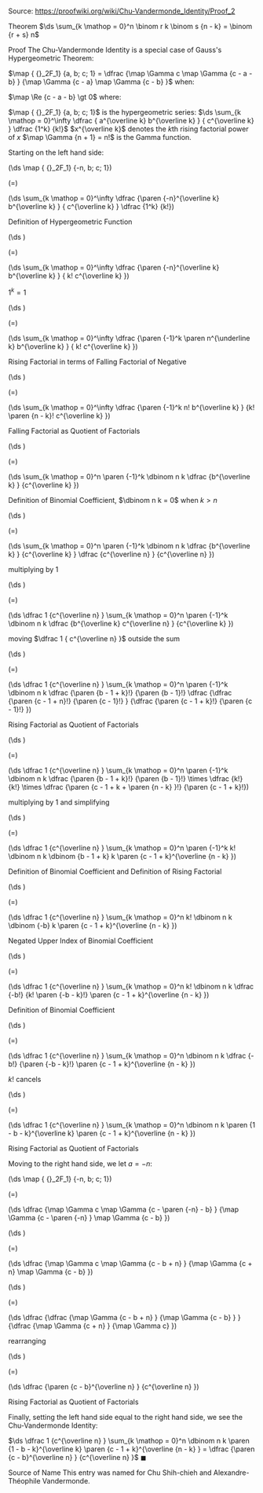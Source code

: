 # 

Source: https://proofwiki.org/wiki/Chu-Vandermonde_Identity/Proof_2

Theorem
$\ds \sum_{k \mathop = 0}^n \binom r k \binom s {n - k} = \binom {r + s} n$


Proof
The Chu-Vandermonde Identity is a special case of Gauss's Hypergeometric Theorem:

$\map { {}_2F_1} {a, b; c; 1} = \dfrac {\map \Gamma c \map \Gamma {c - a - b} } {\map \Gamma {c - a} \map \Gamma {c - b} }$
when:

$\map \Re {c - a - b} \gt 0$
where:

$\map { {}_2F_1} {a, b; c; 1}$ is the hypergeometric series: $\ds \sum_{k \mathop = 0}^\infty \dfrac { a^{\overline k} b^{\overline k} } { c^{\overline k} } \dfrac {1^k} {k!}$
$x^{\overline k}$ denotes the $k$th rising factorial power of $x$
$\map \Gamma {n + 1} = n!$ is the Gamma function.

Starting on the left hand side:














\(\ds \map { {}_2F_1} {-n, b; c; 1}\)

\(=\)







\(\ds \sum_{k \mathop = 0}^\infty \dfrac {\paren {-n}^{\overline k} b^{\overline k} } { c^{\overline k} } \dfrac {1^k} {k!}\)





Definition of Hypergeometric Function














\(\ds \)

\(=\)







\(\ds \sum_{k \mathop = 0}^\infty \dfrac {\paren {-n}^{\overline k} b^{\overline k} } { k! c^{\overline k} }\)





$1^k = 1$














\(\ds \)

\(=\)







\(\ds \sum_{k \mathop = 0}^\infty \dfrac {\paren {-1}^k \paren n^{\underline k} b^{\overline k} } { k! c^{\overline k} }\)





Rising Factorial in terms of Falling Factorial of Negative














\(\ds \)

\(=\)







\(\ds \sum_{k \mathop = 0}^\infty \dfrac {\paren {-1}^k n! b^{\overline k} } {k! \paren {n - k}! c^{\overline k} }\)





Falling Factorial as Quotient of Factorials














\(\ds \)

\(=\)







\(\ds \sum_{k \mathop = 0}^n \paren {-1}^k \dbinom n k \dfrac {b^{\overline k} } {c^{\overline k} }\)





Definition of Binomial Coefficient, $\dbinom n k = 0$ when $k > n$














\(\ds \)

\(=\)







\(\ds \sum_{k \mathop = 0}^n \paren {-1}^k \dbinom n k \dfrac {b^{\overline k} } {c^{\overline k} } \dfrac {c^{\overline n} } {c^{\overline n} }\)





multiplying by $1$














\(\ds \)

\(=\)







\(\ds \dfrac 1 {c^{\overline n} } \sum_{k \mathop = 0}^n \paren {-1}^k \dbinom n k \dfrac {b^{\overline k} c^{\overline n} } {c^{\overline k} }\)





moving $\dfrac 1 { c^{\overline n} }$ outside the sum














\(\ds \)

\(=\)







\(\ds \dfrac 1 {c^{\overline n} } \sum_{k \mathop = 0}^n \paren {-1}^k \dbinom n k \dfrac {\paren {b - 1 + k}!} {\paren {b - 1}!} \dfrac {\dfrac {\paren {c - 1 + n}!} {\paren {c - 1}!} } {\dfrac {\paren {c - 1 + k}!} {\paren {c - 1}!} }\)





Rising Factorial as Quotient of Factorials














\(\ds \)

\(=\)







\(\ds \dfrac 1 {c^{\overline n} } \sum_{k \mathop = 0}^n \paren {-1}^k \dbinom n k \dfrac {\paren {b - 1 + k}!} {\paren {b - 1}!} \times \dfrac {k!} {k!} \times  \dfrac {\paren {c - 1 + k + \paren {n - k} }!} {\paren {c - 1 + k}!}\)





multiplying by $1$ and simplifying














\(\ds \)

\(=\)







\(\ds \dfrac 1 {c^{\overline n} } \sum_{k \mathop = 0}^n \paren {-1}^k k! \dbinom n k \dbinom {b - 1 + k} k  \paren {c - 1 + k}^{\overline {n - k} }\)





Definition of Binomial Coefficient and Definition of Rising Factorial














\(\ds \)

\(=\)







\(\ds \dfrac 1 {c^{\overline n} } \sum_{k \mathop = 0}^n k! \dbinom n k \dbinom {-b} k \paren {c - 1 + k}^{\overline {n - k} }\)





Negated Upper Index of Binomial Coefficient














\(\ds \)

\(=\)







\(\ds \dfrac 1 {c^{\overline n} } \sum_{k \mathop = 0}^n k! \dbinom n k \dfrac {-b!} {k! \paren {-b - k}!} \paren {c - 1 + k}^{\overline {n - k} }\)





Definition of Binomial Coefficient














\(\ds \)

\(=\)







\(\ds \dfrac 1 {c^{\overline n} } \sum_{k \mathop = 0}^n \dbinom n k \dfrac {-b!} {\paren {-b - k}!} \paren {c - 1 + k}^{\overline {n - k} }\)





$k!$ cancels














\(\ds \)

\(=\)







\(\ds \dfrac 1 {c^{\overline n} } \sum_{k \mathop = 0}^n \dbinom n k \paren {1 - b - k}^{\overline k} \paren {c - 1 + k}^{\overline {n - k} }\)





Rising Factorial as Quotient of Factorials



Moving to the right hand side, we let $a = -n$:














\(\ds \map { {}_2F_1} {-n, b; c; 1}\)

\(=\)







\(\ds \dfrac {\map \Gamma c \map \Gamma {c - \paren {-n} - b} } {\map \Gamma {c - \paren {-n} } \map \Gamma {c - b} }\)




















\(\ds \)

\(=\)







\(\ds \dfrac {\map \Gamma c \map \Gamma {c - b + n} } {\map \Gamma {c + n} \map \Gamma {c - b} }\)




















\(\ds \)

\(=\)







\(\ds \dfrac {\dfrac {\map \Gamma {c - b + n} } {\map \Gamma {c - b} } } {\dfrac {\map \Gamma {c + n} } {\map \Gamma c} }\)





rearranging














\(\ds \)

\(=\)







\(\ds \dfrac {\paren {c - b}^{\overline n} } {c^{\overline n} }\)





Rising Factorial as Quotient of Factorials



Finally, setting the left hand side equal to the right hand side, we see the Chu-Vandermonde Identity:

$\ds \dfrac 1 {c^{\overline n} } \sum_{k \mathop = 0}^n \dbinom n k \paren {1 - b - k}^{\overline k} \paren {c - 1 + k}^{\overline {n - k} } = \dfrac {\paren {c - b}^{\overline n} } {c^{\overline n} }$
$\blacksquare$


Source of Name
This entry was named for Chu Shih-chieh and Alexandre-Théophile Vandermonde.





